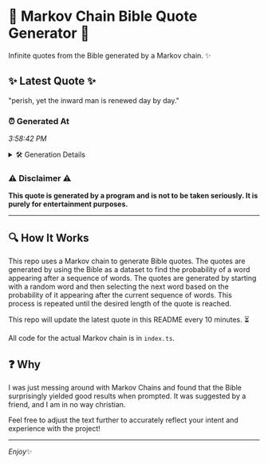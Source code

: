 # 📖 Markov Chain Bible Quote Generator 📖

Infinite quotes from the Bible generated by a Markov chain. ✨

## ✨ Latest Quote ✨
"perish, yet the inward man is renewed day by day."

### ⏰ Generated At
*3:58:42 PM*

<details>
    <summary>🛠️ Generation Details</summary>
    <p>
        <strong>🌱 Seed:</strong> perish,<br>
        <strong>🔄 Iterations:</strong> 9<br>
        <strong>📜 Context History:</strong><br>[ perish, ]: yet<br>[ perish,, yet ]: the<br>[ perish,, yet, the ]: inward<br>[ perish,, yet, the, inward ]: man<br>[ perish,, yet, the, inward, man ]: is<br>[ perish,, yet, the, inward, man, is ]: renewed<br>[ yet, the, inward, man, is, renewed ]: day<br>[ the, inward, man, is, renewed, day ]: by<br>[ inward, man, is, renewed, day, by ]: day.<br>
    </p>
</details>

### ⚠️ Disclaimer ⚠️
**This quote is generated by a program and is not to be taken seriously. It is purely for entertainment purposes.**

---

## 🔍 How It Works

This repo uses a Markov chain to generate Bible quotes. The quotes are generated by using the Bible as a dataset to find the probability of a word appearing after a sequence of words. The quotes are generated by starting with a random word and then selecting the next word based on the probability of it appearing after the current sequence of words. This process is repeated until the desired length of the quote is reached.

This repo will update the latest quote in this README every 10 minutes. ⏳

All code for the actual Markov chain is in `index.ts`.

## ❓ Why

I was just messing around with Markov Chains and found that the Bible surprisingly yielded good results when prompted. 
It was suggested by a friend, and I am in no way christian.

Feel free to adjust the text further to accurately reflect your intent and experience with the project!

---

*Enjoy*✨
